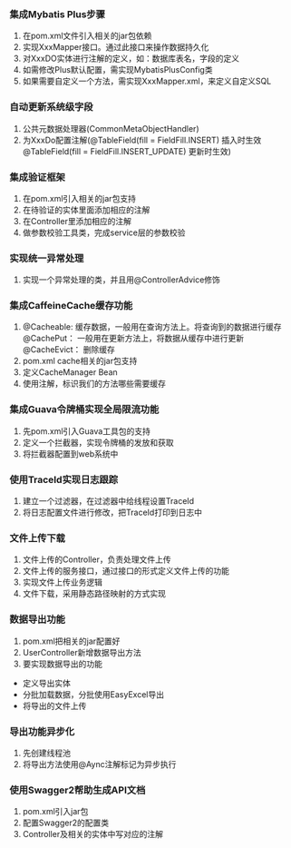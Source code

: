 ### 集成Mybatis Plus步骤
1. 在pom.xml文件引入相关的jar包依赖
2. 实现XxxMapper接口。通过此接口来操作数据持久化
3. 对XxxDO实体进行注解的定义，如：数据库表名，字段的定义
4. 如需修改Plus默认配置，需实现MybatisPlusConfig类
5. 如果需要自定义一个方法，需实现XxxMapper.xml，来定义自定义SQL

### 自动更新系统级字段
1. 公共元数据处理器(CommonMetaObjectHandler)
2. 为XxxDo配置注解(@TableField(fill = FieldFill.INSERT)  插入时生效  @TableField(fill = FieldFill.INSERT_UPDATE) 更新时生效)

### 集成验证框架
1. 在pom.xml引入相关的jar包支持
2. 在待验证的实体里面添加相应的注解
3. 在Controller里添加相应的注解
4. 做参数校验工具类，完成service层的参数校验

### 实现统一异常处理
1. 实现一个异常处理的类，并且用@ControllerAdvice修饰

### 集成CaffeineCache缓存功能
1. 
   @Cacheable: 缓存数据，一般用在查询方法上。将查询到的数据进行缓存
   @CachePut： 一般用在更新方法上，将数据从缓存中进行更新
   @CacheEvict： 删除缓存
2. pom.xml cache相关的jar包支持
3. 定义CacheManager Bean
4. 使用注解，标识我们的方法哪些需要缓存

### 集成Guava令牌桶实现全局限流功能
1. 先pom.xml引入Guava工具包的支持
2. 定义一个拦截器，实现令牌桶的发放和获取
3. 将拦截器配置到web系统中

### 使用TraceId实现日志跟踪
1. 建立一个过滤器，在过滤器中给线程设置TraceId
2. 将日志配置文件进行修改，把TraceId打印到日志中

### 文件上传下载
1. 文件上传的Controller，负责处理文件上传
2. 文件上传的服务接口，通过接口的形式定义文件上传的功能
3. 实现文件上传业务逻辑
4. 文件下载，采用静态路径映射的方式实现

### 数据导出功能
1. pom.xml把相关的jar配置好
2. UserController新增数据导出方法
3. 要实现数据导出的功能
 * 定义导出实体
 * 分批加载数据，分批使用EasyExcel导出
 * 将导出的文件上传
 
### 导出功能异步化
1. 先创建线程池
2. 将导出方法使用@Aync注解标记为异步执行

### 使用Swagger2帮助生成API文档
1. pom.xml引入jar包
2. 配置Swagger2的配置类
3. Controller及相关的实体中写对应的注解

